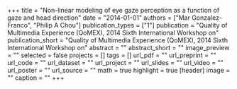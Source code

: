 +++
title = "Non-linear modeling of eye gaze perception as a function of gaze and head direction"
date = "2014-01-01"
authors = ["Mar Gonzalez-Franco", "Philip A Chou"]
publication_types = ["1"]
publication = "Quality of Multimedia Experience (QoMEX), 2014 Sixth International Workshop on"
publication_short = "Quality of Multimedia Experience (QoMEX), 2014 Sixth International Workshop on"
abstract = ""
abstract_short = ""
image_preview = ""
selected = false
projects = []
tags = []
url_pdf = ""
url_preprint = ""
url_code = ""
url_dataset = ""
url_project = ""
url_slides = ""
url_video = ""
url_poster = ""
url_source = ""
math = true
highlight = true
[header]
image = ""
caption = ""
+++
